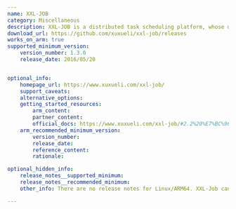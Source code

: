 ```yaml
---
name: XXL-JOB
category: Miscellaneous
description: XXL-JOB is a distributed task scheduling platform, whose design helps the user to develop quickly, be lightweight, learn easily, and easy to expand. 
download_url: https://github.com/xuxueli/xxl-job/releases
works_on_arm: true
supported_minimum_version:
    version_number: 1.3.0
    release_date: 2016/05/20


optional_info:
    homepage_url: https://www.xuxueli.com/xxl-job/
    support_caveats:
    alternative_options:
    getting_started_resources:
        arm_content:
        partner_content:
        official_docs: https://www.xuxueli.com/xxl-job/#2.2%20%E7%BC%96%E8%AF%91%E6%BA%90%E7%A0%81
    arm_recommended_minimum_version:
        version_number:
        release_date:
        reference_content:
        rationale:

optional_hidden_info:
    release_notes__supported_minimum:
    release_notes__recommended_minimum:
    other_info: There are no release notes for Linux/ARM64. XXL-Job can be built from source using "mvn clean install" from version 1.3.0 on Neoverse N1. Prior versions fail to build on both ARM64 and AMD64.

---
```

